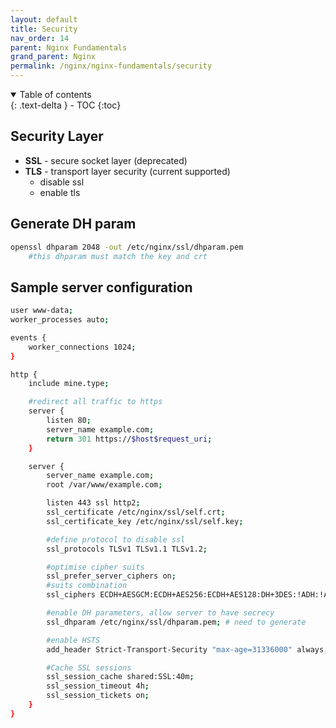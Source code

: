 ```yaml
---
layout: default    
title: Security
nav_order: 14
parent: Nginx Fundamentals
grand_parent: Nginx
permalink: /nginx/nginx-fundamentals/security
---
```

<details open markdown="block">
  <summary>
    Table of contents
  </summary>
  {: .text-delta }
- TOC
{:toc}
</details>

## Security Layer

* **SSL** - secure socket layer (deprecated)
* **TLS** - transport layer security (current supported)
   * disable ssl 
   * enable tls 

## Generate DH param

```bash
openssl dhparam 2048 -out /etc/nginx/ssl/dhparam.pem
    #this dhparam must match the key and crt
```

## Sample server configuration

```bash
user www-data;
worker_processes auto;

events {
    worker_connections 1024;
}

http {
    include mine.type; 

    #redirect all traffic to https
    server {
        listen 80;
        server_name example.com;
        return 301 https://$host$request_uri;
    }

    server {
        server_name example.com;
        root /var/www/example.com;

        listen 443 ssl http2;
        ssl_certificate /etc/nginx/ssl/self.crt;
        ssl_certificate_key /etc/nginx/ssl/self.key;

        #define protocol to disable ssl 
        ssl_protocols TLSv1 TLSv1.1 TLSv1.2;

        #optimise cipher suits 
        ssl_prefer_server_ciphers on;
        #suits combination 
        ssl_ciphers ECDH+AESGCM:ECDH+AES256:ECDH+AES128:DH+3DES:!ADH:!AECDH:!MD5; 

        #enable DH parameters, allow server to have secrecy 
        ssl_dhparam /etc/nginx/ssl/dhparam.pem; # need to generate

        #enable HSTS
        add_header Strict-Transport-Security "max-age=31336000" always;

        #Cache SSL sessions 
        ssl_session_cache shared:SSL:40m;
        ssl_session_timeout 4h;
        ssl_session_tickets on;
    }
}
```